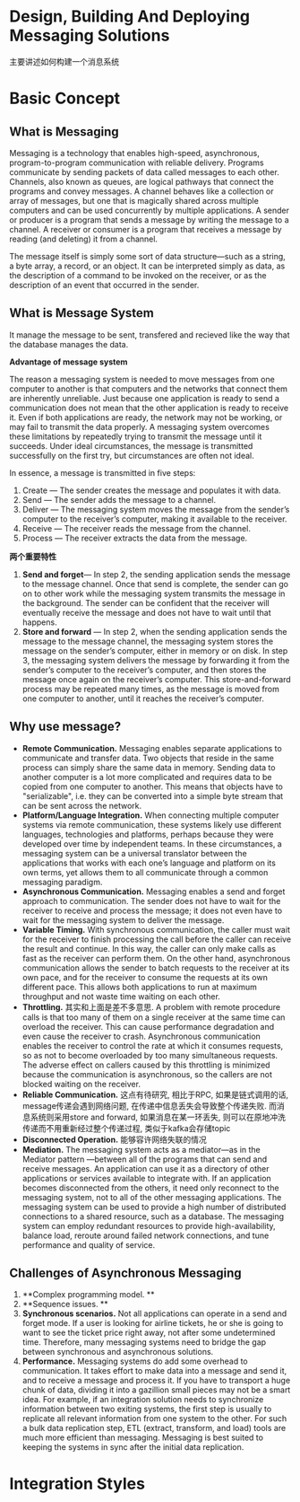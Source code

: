 # Design, Building And Deploying Messaging Solutions
主要讲述如何构建一个消息系统

# Basic Concept

## What is Messaging
Messaging is a technology that enables high-speed, asynchronous, program-to-program communication with reliable delivery. Programs communicate by sending packets of data called messages to each other. Channels, also known as queues, are logical pathways that connect the programs and convey messages. A channel behaves like a collection or array of messages, but one that is magically shared across multiple computers and can be used concurrently by multiple applications. A sender or producer is a program that sends a message by writing the message to a channel. A receiver or consumer is a program that receives a message by reading (and deleting) it from a channel.

The message itself is simply some sort of data structure—such as a string, a byte array, a record, or an object. It can be interpreted simply as data, as the description of a command to be invoked on the receiver, or as the description of an event that occurred in the sender. 

## What is Message System
It manage the message to be sent, transfered and recieved like the way that the database manages the data.

**Advantage of message system**

The reason a messaging system is needed to move messages from one computer to another is that computers and the networks that connect them are inherently unreliable. Just because one application is ready to send a communication does not mean that the other application is ready to receive it. Even if both applications are ready, the network may not be working, or may fail to transmit the data properly. A messaging system overcomes these limitations by repeatedly trying to transmit the message until it succeeds. Under ideal circumstances, the message is transmitted successfully on the first try, but circumstances are often not ideal.

In essence, a message is transmitted in five steps:
1. Create — The sender creates the message and populates it with data.
2. Send — The sender adds the message to a channel.
3. Deliver — The messaging system moves the message from the sender’s computer to the
receiver’s computer, making it available to the receiver.
4. Receive — The receiver reads the message from the channel.
5. Process — The receiver extracts the data from the message.

**两个重要特性**

1. **Send and forget**— In step 2, the sending application sends the message to the message channel. Once that send is complete, the sender can go on to other work while the messaging system transmits the message in the background. The sender can be confident that the receiver will eventually receive the message and does not have to wait until that happens.
2. **Store and forward** — In step 2, when the sending application sends the message to the message channel, the messaging system stores the message on the sender’s computer, either in memory or on disk. In step 3, the messaging system delivers the message by forwarding it from the sender’s computer to the receiver’s computer, and then stores the message once again on the receiver’s computer. This store-and-forward process may be repeated many times, as the message is moved from one computer to another, until it reaches the receiver’s computer.


## Why use message?
* **Remote Communication.** Messaging enables separate applications to communicate and transfer data. Two objects that reside in the same process can simply share the same data in memory. Sending data to another computer is a lot more complicated and requires data to be copied from one computer to another. This means that objects have to "serializable", i.e. they can be converted into a simple byte stream that can be sent across the network.
* **Platform/Language Integration.** When connecting multiple computer systems via remote communication, these systems likely use different languages, technologies and platforms, perhaps because they were developed over time by independent teams.  In these circumstances, a messaging system can be a universal translator between the applications that works with each one’s language and platform on its own terms, yet allows them to all communicate through a common messaging paradigm. 
* **Asynchronous Communication.** Messaging enables a send and forget approach to communication. The sender does not have to wait for the receiver to receive and process the message; it does not even have to wait for the messaging system to deliver the message.
* **Variable Timing.** With synchronous communication, the caller must wait for the receiver to finish processing the call before the caller can receive the result and continue. In this way, the caller can only make calls as fast as the receiver can perform them. On the other hand, asynchronous communication allows the sender to batch requests to the receiver at its own pace, and for the receiver to consume the requests at its own different pace. This allows both applications to run at maximum throughput and not waste time waiting on each other.
* **Throttling.** 其实和上面是差不多意思. A problem with remote procedure calls is that too many of them on a single receiver at the same time can overload the receiver. This can cause performance degradation and even cause the receiver to crash. Asynchronous communication enables the receiver to control the rate at which it consumes requests, so as not to become overloaded by too many simultaneous requests. The adverse effect on callers caused by this throttling is minimized because the communication is asynchronous, so the callers are not blocked waiting on the receiver.
* **Reliable Communication.** 这点有待研究, 相比于RPC, 如果是链式调用的话, message传递会遇到网络问题, 在传递中信息丢失会导致整个传递失败. 而消息系统则采用store and forward, 如果消息在某一环丢失, 则可以在原地冲洗传递而不用重新经过整个传递过程, 类似于kafka会存储topic
* **Disconnected Operation.** 能够容许网络失联的情况
* **Mediation.** The messaging system acts as a mediator—as in the Mediator pattern —between all of the programs that can send and receive messages. An application can use it as a directory of other applications or services available to integrate with. If an application becomes disconnected from the others, it need only reconnect to the messaging system, not to all of the other messaging applications. The messaging system can be used to provide a high number of distributed connections to a shared resource, such as a database. The messaging system can employ redundant resources to provide high-availability, balance load, reroute around failed network connections, and tune performance and quality of service.

## Challenges of Asynchronous Messaging
1. **Complex programming model. **
2. **Sequence issues. **
3. **Synchronous scenarios.** Not all applications can operate in a send and forget mode. If a user is looking for airline tickets, he or she is going to want to see the ticket price right away, not after some undetermined time. Therefore, many messaging systems need to bridge the gap between synchronous and asynchronous solutions. 
4.  **Performance.** Messaging systems do add some overhead to communication. It takes effort to make data into a message and send it, and to receive a message and process it. If you have to transport a huge chunk of data, dividing it into a gazillion small pieces may not be a smart idea. For example, if an integration solution needs to synchronize information between two exiting systems, the first step is usually to replicate all relevant information from one system to the other. For such a bulk data replication step, ETL (extract, transform, and load) tools are much more efficient than messaging. Messaging is best suited to keeping the systems in sync after the initial data replication.

# Integration Styles

